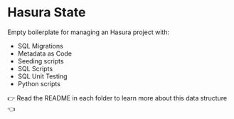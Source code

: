 # Hasura State

Empty boilerplate for managing an Hasura project with:

- SQL Migrations
- Metadata as Code
- Seeding scripts
- SQL Scripts
- SQL Unit Testing
- Python scripts

👉 Read the README in each folder to learn more about this data structure 👈